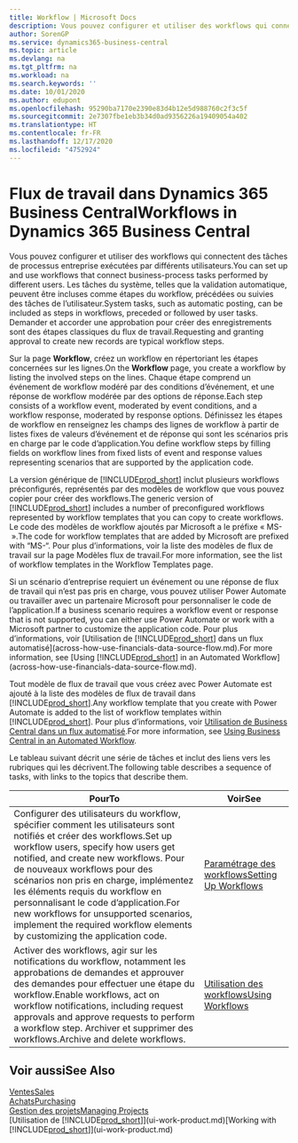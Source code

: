 ```yaml
---
title: Workflow | Microsoft Docs
description: Vous pouvez configurer et utiliser des workflows qui connectent des tâches de processus entreprise exécutées par différents utilisateurs. Les tâches du système, telles que la validation automatique, peuvent être incluses comme étapes du workflow, précédées ou suivies des tâches de l’utilisateur. Demander et accorder une approbation pour créer des enregistrements sont des étapes classiques du workflow.
author: SorenGP
ms.service: dynamics365-business-central
ms.topic: article
ms.devlang: na
ms.tgt_pltfrm: na
ms.workload: na
ms.search.keywords: ''
ms.date: 10/01/2020
ms.author: edupont
ms.openlocfilehash: 95290ba7170e2390e83d4b12e5d988760c2f3c5f
ms.sourcegitcommit: 2e7307fbe1eb3b34d0ad9356226a19409054a402
ms.translationtype: HT
ms.contentlocale: fr-FR
ms.lasthandoff: 12/17/2020
ms.locfileid: "4752924"
---
```

# <a name="workflows-in-dynamics-365-business-central"></a><span data-ttu-id="69f91-105">Flux de travail dans Dynamics 365 Business Central</span><span class="sxs-lookup"><span data-stu-id="69f91-105">Workflows in Dynamics 365 Business Central</span></span>

<span data-ttu-id="69f91-106">Vous pouvez configurer et utiliser des workflows qui connectent des tâches de processus entreprise exécutées par différents utilisateurs.</span><span class="sxs-lookup"><span data-stu-id="69f91-106">You can set up and use workflows that connect business-process tasks performed by different users.</span></span> <span data-ttu-id="69f91-107">Les tâches du système, telles que la validation automatique, peuvent être incluses comme étapes du workflow, précédées ou suivies des tâches de l’utilisateur.</span><span class="sxs-lookup"><span data-stu-id="69f91-107">System tasks, such as automatic posting, can be included as steps in workflows, preceded or followed by user tasks.</span></span> <span data-ttu-id="69f91-108">Demander et accorder une approbation pour créer des enregistrements sont des étapes classiques du flux de travail.</span><span class="sxs-lookup"><span data-stu-id="69f91-108">Requesting and granting approval to create new records are typical workflow steps.</span></span>  

 <span data-ttu-id="69f91-109">Sur la page **Workflow**, créez un workflow en répertoriant les étapes concernées sur les lignes.</span><span class="sxs-lookup"><span data-stu-id="69f91-109">On the **Workflow** page, you create a workflow by listing the involved steps on the lines.</span></span> <span data-ttu-id="69f91-110">Chaque étape comprend un événement de workflow modéré par des conditions d’événement, et une réponse de workflow modérée par des options de réponse.</span><span class="sxs-lookup"><span data-stu-id="69f91-110">Each step consists of a workflow event, moderated by event conditions, and a workflow response, moderated by response options.</span></span> <span data-ttu-id="69f91-111">Définissez les étapes de workflow en renseignez les champs des lignes de workflow à partir de listes fixes de valeurs d’événement et de réponse qui sont les scénarios pris en charge par le code d’application.</span><span class="sxs-lookup"><span data-stu-id="69f91-111">You define workflow steps by filling fields on workflow lines from fixed lists of event and response values representing scenarios that are supported by the application code.</span></span>  

 <span data-ttu-id="69f91-112">La version générique de [!INCLUDE[prod_short](includes/prod_short.md)] inclut plusieurs workflows préconfigurés, représentés par des modèles de workflow que vous pouvez copier pour créer des workflows.</span><span class="sxs-lookup"><span data-stu-id="69f91-112">The generic version of [!INCLUDE[prod_short](includes/prod_short.md)] includes a number of preconfigured workflows represented by workflow templates that you can copy to create workflows.</span></span> <span data-ttu-id="69f91-113">Le code des modèles de workflow ajoutés par Microsoft a le préfixe « MS- ».</span><span class="sxs-lookup"><span data-stu-id="69f91-113">The code for workflow templates that are added by Microsoft are prefixed with “MS-“.</span></span> <span data-ttu-id="69f91-114">Pour plus d’informations, voir la liste des modèles de flux de travail sur la page Modèles flux de travail.</span><span class="sxs-lookup"><span data-stu-id="69f91-114">For more information, see the list of workflow templates in the Workflow Templates page.</span></span>  

 <span data-ttu-id="69f91-115">Si un scénario d’entreprise requiert un événement ou une réponse de flux de travail qui n’est pas pris en charge, vous pouvez utiliser Power Automate ou travailler avec un partenaire Microsoft pour personnaliser le code de l’application.</span><span class="sxs-lookup"><span data-stu-id="69f91-115">If a business scenario requires a workflow event or response that is not supported, you can either use Power Automate or work with a Microsoft partner to customize the application code.</span></span> <span data-ttu-id="69f91-116">Pour plus d’informations, voir [Utilisation de [!INCLUDE[prod_short](includes/prod_short.md)] dans un flux automatisé](across-how-use-financials-data-source-flow.md).</span><span class="sxs-lookup"><span data-stu-id="69f91-116">For more information, see [Using [!INCLUDE[prod_short](includes/prod_short.md)] in an Automated Workflow](across-how-use-financials-data-source-flow.md).</span></span>

<span data-ttu-id="69f91-117">Tout modèle de flux de travail que vous créez avec Power Automate est ajouté à la liste des modèles de flux de travail dans [!INCLUDE[prod_short](includes/prod_short.md)].</span><span class="sxs-lookup"><span data-stu-id="69f91-117">Any workflow template that you create with Power Automate is added to the list of workflow templates within [!INCLUDE[prod_short](includes/prod_short.md)].</span></span> <span data-ttu-id="69f91-118">Pour plus d’informations, voir [Utilisation de Business Central dans un flux automatisé](across-how-use-financials-data-source-flow.md).</span><span class="sxs-lookup"><span data-stu-id="69f91-118">For more information, see [Using Business Central in an Automated Workflow](across-how-use-financials-data-source-flow.md).</span></span>  

 <span data-ttu-id="69f91-119">Le tableau suivant décrit une série de tâches et inclut des liens vers les rubriques qui les décrivent.</span><span class="sxs-lookup"><span data-stu-id="69f91-119">The following table describes a sequence of tasks, with links to the topics that describe them.</span></span>  

|<span data-ttu-id="69f91-120">**Pour**</span><span class="sxs-lookup"><span data-stu-id="69f91-120">**To**</span></span>|<span data-ttu-id="69f91-121">**Voir**</span><span class="sxs-lookup"><span data-stu-id="69f91-121">**See**</span></span>|  
|------------|-------------|  
|<span data-ttu-id="69f91-122">Configurer des utilisateurs du workflow, spécifier comment les utilisateurs sont notifiés et créer des workflows.</span><span class="sxs-lookup"><span data-stu-id="69f91-122">Set up workflow users, specify how users get notified, and create new workflows.</span></span> <span data-ttu-id="69f91-123">Pour de nouveaux workflows pour des scénarios non pris en charge, implémentez les éléments requis du workflow en personnalisant le code d’application.</span><span class="sxs-lookup"><span data-stu-id="69f91-123">For new workflows for unsupported scenarios, implement the required workflow elements by customizing the application code.</span></span>|[<span data-ttu-id="69f91-124">Paramétrage des workflows</span><span class="sxs-lookup"><span data-stu-id="69f91-124">Setting Up Workflows</span></span>](across-set-up-workflows.md)|  
|<span data-ttu-id="69f91-125">Activer des workflows, agir sur les notifications du workflow, notamment les approbations de demandes et approuver des demandes pour effectuer une étape du workflow.</span><span class="sxs-lookup"><span data-stu-id="69f91-125">Enable workflows, act on workflow notifications, including request approvals and approve requests to perform a workflow step.</span></span> <span data-ttu-id="69f91-126">Archiver et supprimer des workflows.</span><span class="sxs-lookup"><span data-stu-id="69f91-126">Archive and delete workflows.</span></span>|[<span data-ttu-id="69f91-127">Utilisation des workflows</span><span class="sxs-lookup"><span data-stu-id="69f91-127">Using Workflows</span></span>](across-use-workflows.md)|  

## <a name="see-also"></a><span data-ttu-id="69f91-128">Voir aussi</span><span class="sxs-lookup"><span data-stu-id="69f91-128">See Also</span></span>

[<span data-ttu-id="69f91-129">Ventes</span><span class="sxs-lookup"><span data-stu-id="69f91-129">Sales</span></span>](sales-manage-sales.md)  
[<span data-ttu-id="69f91-130">Achats</span><span class="sxs-lookup"><span data-stu-id="69f91-130">Purchasing</span></span>](purchasing-manage-purchasing.md)  
[<span data-ttu-id="69f91-131">Gestion des projets</span><span class="sxs-lookup"><span data-stu-id="69f91-131">Managing Projects</span></span>](projects-manage-projects.md)  
<span data-ttu-id="69f91-132">[Utilisation de [!INCLUDE[prod_short](includes/prod_short.md)]](ui-work-product.md)</span><span class="sxs-lookup"><span data-stu-id="69f91-132">[Working with [!INCLUDE[prod_short](includes/prod_short.md)]](ui-work-product.md)</span></span>  
